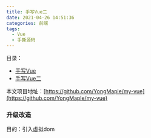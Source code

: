 ```yaml
---
title: 手写Vue二
date: 2021-04-26 14:51:36
categories: 前端
tags:
  - Vue
  - 手撕源码
---
```


目录：

- [手写Vue](https://yongmaple.com/2021/04/07/手写Vue/)
- [手写Vue二](https://yongmaple.com/2021/04/26/手写Vue二/)

本文项目地址：[https://github.com/YongMaple/my-vue](https://github.com/YongMaple/my-vue)

### 升级改造

目的：引入虚拟dom

